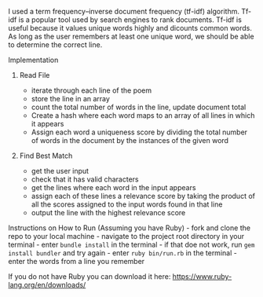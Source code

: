 I used a term frequency–inverse document frequency (tf-idf) algorithm. 
Tf-idf is a popular tool used by search engines to rank documents. 
Tf-idf is useful because it values unique words highly and dicounts 
common words. As long as the user remembers at least one unique word, 
we should be able to determine the correct line. 

Implementation

1. Read File
    - iterate through each line of the poem
    - store the line in an array
    - count the total number of words in the line, update document total
    - Create a hash where each word maps to an array of all lines in which
    it appears
    - Assign each word a uniqueness score by dividing 
    the total number of words in the document by the instances 
    of the given word

2. Find Best Match
    - get the user input
    - check that it has valid characters
    - get the lines where each word in the input appears
    - assign each of these lines a relevance score by taking the product
    of all the scores assigned to the input words found in that line 
    - output the line with the highest relevance score

Instructions on How to Run (Assuming you have Ruby)
    - fork and clone the repo to your local machine
    - navigate to the project root directory in your terminal 
    - enter `bundle install` in the terminal 
    - if that doe not work, run `gem install bundler` and try again 
    - enter `ruby bin/run.rb` in the terminal 
    - enter the words from a line you remember 

If you do not have Ruby you can download it here: https://www.ruby-lang.org/en/downloads/

